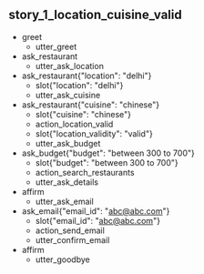 ## story_1_location_cuisine_valid
* greet
    - utter_greet
* ask_restaurant
    - utter_ask_location
* ask_restaurant{"location": "delhi"}
    - slot{"location": "delhi"}
    - utter_ask_cuisine
* ask_restaurant{"cuisine": "chinese"}
    - slot{"cuisine": "chinese"}
    - action_location_valid
    - slot{"location_validity": "valid"}
    - utter_ask_budget
* ask_budget{"budget": "between 300 to 700"}
    - slot{"budget": "between 300 to 700"}
    - action_search_restaurants
    - utter_ask_details
* affirm
    - utter_ask_email
* ask_email{"email_id": "abc@abc.com"}
    - slot{"email_id": "abc@abc.com"}
    - action_send_email
    - utter_confirm_email
* affirm
  - utter_goodbye

<!--
## story_2_location_invalid_retry
  * greet
      - utter_greet
  * ask_restaurant
      - utter_ask_location
  * ask_restaurant{"location": "melbourne"}
      - slot{"location": "melbourne"}
      - utter_ask_cuisine
  * ask_restaurant{"cuisine": "Mexican"}
      - slot{"cuisine": "Mexican"}
      - action_location_valid
      - slot{"location_validity": "invalid"}
      - utter_location_invalid
  * ask_restaurant{"location": "delhi"}
      - slot{"location": "delhi"}
      - action_location_valid
      - slot{"location_validity": "valid"}
      - action_search_restaurants
  * affirm
      - utter_goodbye

## interactive_story_2
  * greet
      - utter_greet
  * ask_restaurant
      - utter_ask_location
  * ask_restaurant{"location": "delhi"}
      - slot{"location": "delhi"}
      - utter_ask_cuisine
  * ask_restaurant{"cuisine": "chinese"}
      - slot{"cuisine": "chinese"}
      - action_location_valid
      - slot{"location_validity": "valid"}
      - slot{"location": "delhi"}
      - utter_ask_budget
  * ask_budget{"budget": "more than 700"}
      - slot{"budget": "more than 700"}
      - action_search_restaurants
  * affirm
      - utter_goodbye
-->
